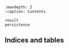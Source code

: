 ```{include} ../../README.md
```

```{toctree}
:maxdepth: 2
:caption: Contents

result
persistence
```

## Indices and tables
